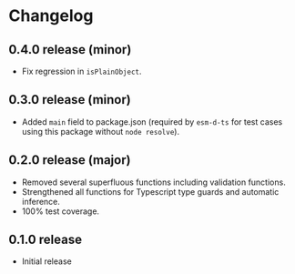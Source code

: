 # Changelog
## 0.4.0 release (minor)
- Fix regression in  `isPlainObject`.

## 0.3.0 release (minor)
- Added `main` field to package.json (required by `esm-d-ts` for test cases using this package without `node resolve`).

## 0.2.0 release (major)
- Removed several superfluous functions including validation functions.
- Strengthened all functions for Typescript type guards and automatic inference. 
- 100% test coverage.

## 0.1.0 release
- Initial release
